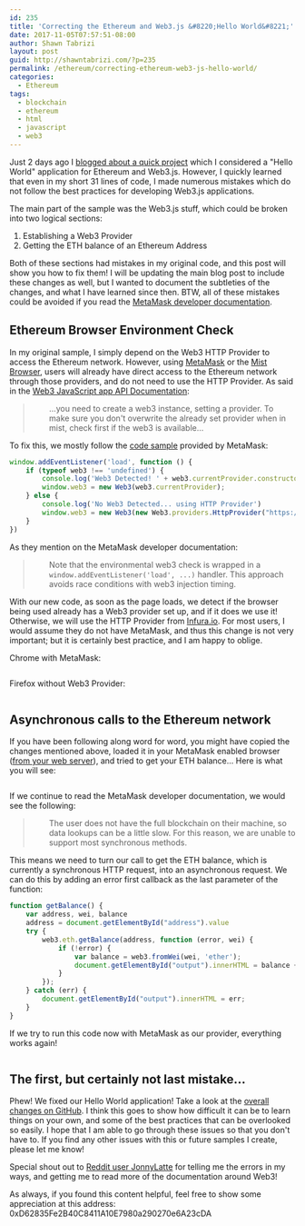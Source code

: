 ```yaml
---
id: 235
title: 'Correcting the Ethereum and Web3.js &#8220;Hello World&#8221;'
date: 2017-11-05T07:57:51-08:00
author: Shawn Tabrizi
layout: post
guid: http://shawntabrizi.com/?p=235
permalink: /ethereum/correcting-ethereum-web3-js-hello-world/
categories:
  - Ethereum
tags:
  - blockchain
  - ethereum
  - html
  - javascript
  - web3
---
```

<p>Just 2 days ago I <a href="http://shawntabrizi.com/crypto/ethereum-web3-js-hello-world-get-eth-balance-ethereum-address/">blogged about a quick project</a> which I considered a "Hello World" application for Ethereum and Web3.js. However, I quickly learned that even in my short 31 lines of code, I made numerous mistakes which do not follow the best practices for developing Web3.js applications.</p>

<p>The main part of the sample was the Web3.js stuff, which could be broken into two logical sections:</p>

<ol>
 	<li>Establishing a Web3 Provider</li>
 	<li>Getting the ETH balance of an Ethereum Address</li>
</ol>

<p>Both of these sections had mistakes in my original code, and this post will show you how to fix them! I will be updating the main blog post to include these changes as well, but I wanted to document the subtleties of the changes, and what I have learned since then. BTW, all of these mistakes could be avoided if you read the <a href="https://github.com/MetaMask/faq/blob/master/DEVELOPERS.md#partly_sunny-web3---ethereum-browser-environment-check">MetaMask developer documentation</a>.</p>

<h2>Ethereum Browser Environment Check</h2>
<p>In my original sample, I simply depend on the Web3 HTTP Provider to access the Ethereum network. However, using <a href="https://metamask.io/">MetaMask</a> or the <a href="https://github.com/ethereum/mist">Mist Browser</a>, users will already have direct access to the Ethereum network through those providers, and do not need to use the HTTP Provider. As said in the <a href="https://github.com/ethereum/wiki/wiki/JavaScript-API#adding-web3">Web3 JavaScript app API Documentation</a>:</p>

<blockquote>
<p style="padding-left: 30px;">...you need to create a web3 instance, setting a provider. To make sure you don't overwrite the already set provider when in mist, check first if the web3 is available...</p>
</blockquote>

<p>To fix this, we mostly follow the <a href="https://github.com/MetaMask/faq/blob/master/DEVELOPERS.md#partly_sunny-web3---ethereum-browser-environment-check">code sample</a> provided by MetaMask:</p>

```javascript
window.addEventListener('load', function () {
    if (typeof web3 !== 'undefined') {
        console.log('Web3 Detected! ' + web3.currentProvider.constructor.name)
        window.web3 = new Web3(web3.currentProvider);
    } else {
        console.log('No Web3 Detected... using HTTP Provider')
        window.web3 = new Web3(new Web3.providers.HttpProvider("https://mainnet.infura.io/noapikey"));
    }
})
```

<p>As they mention on the MetaMask developer documentation:</p>
<blockquote>
<p style="padding-left: 30px;">Note that the environmental web3 check is wrapped in a <code>window.addEventListener('load', ...)</code> handler. This approach avoids race conditions with web3 injection timing.</p>
</blockquote>

<p>With our new code, as soon as the page loads, we detect if the browser being used already has a Web3 provider set up, and if it does we use it! Otherwise, we will use the HTTP Provider from <a href="https://infura.io/">Infura.io</a>. For most users, I would assume they do not have MetaMask, and thus this change is not very important; but it is certainly best practice, and I am happy to oblige.</p>

<p>Chrome with MetaMask:</p>
<img class="alignnone size-full wp-image-239 " src="http://shawntabrizi.com/wordpress/wp-content/uploads/2017/11/img_59feb77ae6a85.png" alt="" />

<p>Firefox without Web3 Provider:</p>
<img class="alignnone size-full wp-image-238 " src="http://shawntabrizi.com/wordpress/wp-content/uploads/2017/11/img_59feb7629ffba.png" alt="" />

<h2>Asynchronous calls to the Ethereum network</h2>

<p>If you have been following along word for word, you might have copied the changes mentioned above, loaded it in your MetaMask enabled browser (<a href="https://github.com/MetaMask/faq/blob/master/DEVELOPERS.md#globe_with_meridians-https---web-server-required">from your web server</a>), and tried to get your ETH balance... Here is what you will see:</p>

<p id="JzigoIZ"><img class="alignnone size-full wp-image-240 " src="http://shawntabrizi.com/wordpress/wp-content/uploads/2017/11/img_59feb8e353a07.png" alt="" /></p>

<p>If we continue to read the MetaMask developer documentation, we would see the following:</p>

<blockquote>
<p style="padding-left: 30px;">The user does not have the full blockchain on their machine, so data lookups can be a little slow. For this reason, we are unable to support most synchronous methods.</p>
</blockquote>

<p>This means we need to turn our call to get the ETH balance, which is currently a synchronous HTTP request, into an asynchronous request. We can do this by adding an error first callback as the last parameter of the function:</p>

```javascript
function getBalance() {
    var address, wei, balance
    address = document.getElementById("address").value
    try {
        web3.eth.getBalance(address, function (error, wei) {
            if (!error) {
                var balance = web3.fromWei(wei, 'ether');
                document.getElementById("output").innerHTML = balance + " ETH";
            }
        });
    } catch (err) {
        document.getElementById("output").innerHTML = err;
    }
}
```

<p>If we try to run this code now with MetaMask as our provider, everything works again!</p>

<p id="hKMmyBJ"><img class="alignnone size-full wp-image-241 " src="http://shawntabrizi.com/wordpress/wp-content/uploads/2017/11/img_59febfad543a1.png" alt="" /></p>

<h2>The first, but certainly not last mistake...</h2>
<p>Phew! We fixed our Hello World application! Take a look at the <a href="https://github.com/shawntabrizi/ETH-Balance/commit/daa8ac6c380c6f870807023e295d51a03a21edef">overall changes on GitHub</a>. I think this goes to show how difficult it can be to learn things on your own, and some of the best practices that can be overlooked so easily. I hope that I am able to go through these issues so that you don't have to. If you find any other issues with this or future samples I create, please let me know!</p>

<p>Special shout out to <a href="https://www.reddit.com/r/ethdev/comments/7acshg/in_the_spirit_of_devcon3_build_your_first_web3js/dp9xdff/?utm_content=permalink&utm_medium=user&utm_source=reddit&utm_name=frontpage">Reddit user JonnyLatte</a> for telling me the errors in my ways, and getting me to read more of the documentation around Web3!</p>

<p>As always, if you found this content helpful, feel free to show some appreciation at this address: 0xD62835Fe2B40C8411A10E7980a290270e6A23cDA</p>